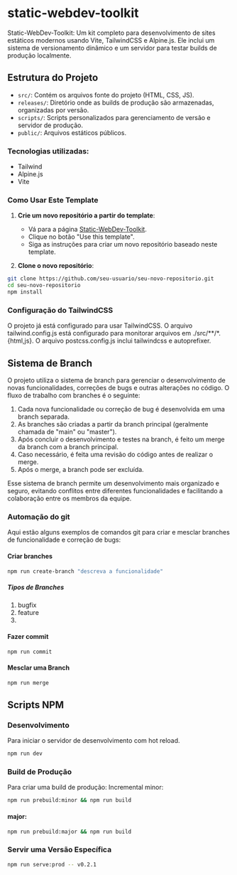 # static-webdev-toolkit

Static-WebDev-Toolkit: Um kit completo para desenvolvimento de sites estáticos modernos usando Vite, TailwindCSS e Alpine.js.  Ele inclui um sistema de versionamento dinâmico e um servidor para testar builds de produção localmente.

## Estrutura do Projeto

- `src/`: Contém os arquivos fonte do projeto (HTML, CSS, JS).
- `releases/`: Diretório onde as builds de produção são armazenadas, organizadas por versão.
- `scripts/`: Scripts personalizados para gerenciamento de versão e servidor de produção.
- `public/`: Arquivos estáticos públicos.

### Tecnologias utilizadas:

- Tailwind
- Alpine.js
- Vite
### Como Usar Este Template

1. **Crie um novo repositório a partir do template**:

   - Vá para a página [Static-WebDev-Toolkit](https://github.com/renancesarr/static-webdev-toolkit).
   - Clique no botão "Use this template".
   - Siga as instruções para criar um novo repositório baseado neste template.

2. **Clone o novo repositório**:

```bash
git clone https://github.com/seu-usuario/seu-novo-repositorio.git
cd seu-novo-repositorio
npm install
```

### Configuração do TailwindCSS

O projeto já está configurado para usar TailwindCSS. O arquivo tailwind.config.js está configurado para monitorar arquivos em ./src/**/*.{html,js}. O arquivo postcss.config.js inclui tailwindcss e autoprefixer.


## Sistema de Branch

O projeto utiliza o sistema de branch para gerenciar o desenvolvimento de novas funcionalidades, correções de bugs e outras alterações no código. O fluxo de trabalho com branches é o seguinte:

1. Cada nova funcionalidade ou correção de bug é desenvolvida em uma branch separada.
2. As branches são criadas a partir da branch principal (geralmente chamada de "main" ou "master").
3. Após concluir o desenvolvimento e testes na branch, é feito um merge da branch com a branch principal.
4. Caso necessário, é feita uma revisão do código antes de realizar o merge.
5. Após o merge, a branch pode ser excluída.

Esse sistema de branch permite um desenvolvimento mais organizado e seguro, evitando conflitos entre diferentes funcionalidades e facilitando a colaboração entre os membros da equipe.

### Automação do git

Aqui estão alguns exemplos de comandos git para criar e mesclar branches de funcionalidade e correção de bugs:

#### Criar branches

```bash
npm run create-branch "descreva a funcionalidade"
```
##### Tipos de Branches
 1. bugfix
 2. feature
 3. 

#### Fazer commit

```bash
npm run commit
```

#### Mesclar uma Branch

```bash
npm run merge
```

## Scripts NPM

### Desenvolvimento

Para iniciar o servidor de desenvolvimento com hot reload.

```bash
npm run dev
```

### Build de Produção

Para criar uma build de produção:
Incremental minor:

```bash
npm run prebuild:minor && npm run build
```

####  major:
```bash
npm run prebuild:major && npm run build
```

### Servir uma Versão Específica

```bash
npm run serve:prod -- v0.2.1
```

